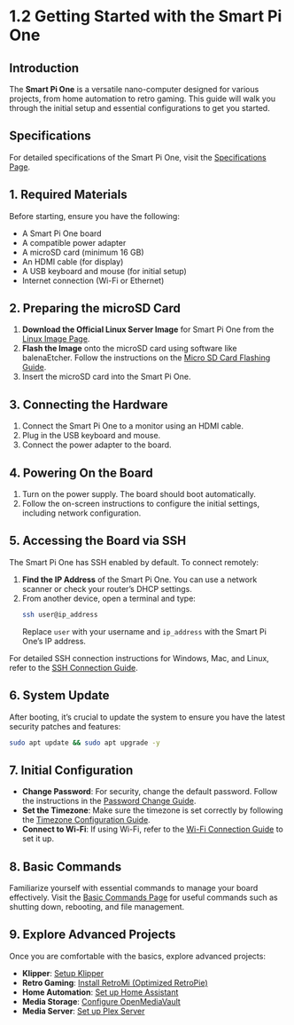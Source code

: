 # 1.2 Getting Started with the Smart Pi One

## Introduction
The **Smart Pi One** is a versatile nano-computer designed for various projects, from home automation to retro gaming. This guide will walk you through the initial setup and essential configurations to get you started.

## Specifications
For detailed specifications of the Smart Pi One, visit the [Specifications Page](https://wiki.yumi-lab.com/SmartPI/SmartPi_One_specifications/).

## 1. Required Materials
Before starting, ensure you have the following:
- A Smart Pi One board
- A compatible power adapter
- A microSD card (minimum 16 GB)
- An HDMI cable (for display)
- A USB keyboard and mouse (for initial setup)
- Internet connection (Wi-Fi or Ethernet)

## 2. Preparing the microSD Card
1. **Download the Official Linux Server Image** for Smart Pi One from the [Linux Image Page](https://wiki.yumi-lab.com/SmartPI/SmartPi_Linux/).
2. **Flash the Image** onto the microSD card using software like balenaEtcher. Follow the instructions on the [Micro SD Card Flashing Guide](https://wiki.yumi-lab.com/SmartPI/SmartPi_Linux_flash_sd/).
3. Insert the microSD card into the Smart Pi One.

## 3. Connecting the Hardware
1. Connect the Smart Pi One to a monitor using an HDMI cable.
2. Plug in the USB keyboard and mouse.
3. Connect the power adapter to the board.

## 4. Powering On the Board
1. Turn on the power supply. The board should boot automatically.
2. Follow the on-screen instructions to configure the initial settings, including network configuration.

## 5. Accessing the Board via SSH
The Smart Pi One has SSH enabled by default. To connect remotely:
1. **Find the IP Address** of the Smart Pi One. You can use a network scanner or check your router’s DHCP settings.
2. From another device, open a terminal and type:
   ```bash
   ssh user@ip_address
   ```
   Replace `user` with your username and `ip_address` with the Smart Pi One’s IP address.

For detailed SSH connection instructions for Windows, Mac, and Linux, refer to the [SSH Connection Guide](https://wiki.yumi-lab.com/SmartPI/SmartPi_Connect_Ssh/).

## 6. System Update
After booting, it’s crucial to update the system to ensure you have the latest security patches and features:
```bash
sudo apt update && sudo apt upgrade -y
```

## 7. Initial Configuration
- **Change Password**: For security, change the default password. Follow the instructions in the [Password Change Guide](https://wiki.yumi-lab.com/SmartPI/SmartPi_Change_Password/).
- **Set the Timezone**: Make sure the timezone is set correctly by following the [Timezone Configuration Guide](https://wiki.yumi-lab.com/SmartPI/SmartPi_ConfigureTimeZone/).
- **Connect to Wi-Fi**: If using Wi-Fi, refer to the [Wi-Fi Connection Guide](https://wiki.yumi-lab.com/SmartPI/SmartPi_Connect_Wifi/) to set it up.

## 8. Basic Commands
Familiarize yourself with essential commands to manage your board effectively. Visit the [Basic Commands Page](https://wiki.yumi-lab.com/SmartPI/SmartPi_Basic_Commands/) for useful commands such as shutting down, rebooting, and file management.

## 9. Explore Advanced Projects
Once you are comfortable with the basics, explore advanced projects:
- **Klipper**: [Setup Klipper](https://wiki.yumi-lab.com/SmartPI/SmartPi_Klipper/)
- **Retro Gaming**: [Install RetroMi (Optimized RetroPie)](https://wiki.yumi-lab.com/SmartPI/SmartPi_Retro_Gaming/)
- **Home Automation**: [Set up Home Assistant](https://wiki.yumi-lab.com/SmartPI/SmartPi_Home_Assistant/)
- **Media Storage**: [Configure OpenMediaVault](https://wiki.yumi-lab.com/SmartPI/SmartPI_OpenMediaVault/)
- **Media Server**: [Set up Plex Server](https://wiki.yumi-lab.com/SmartPI/SmartPi_Plex_Server/)

